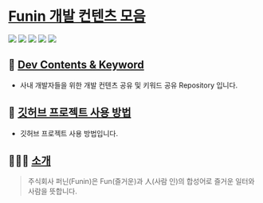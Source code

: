 # [Funin 개발 컨텐츠 모음](https://github.com/funin0302)

<img src="https://img.shields.io/badge/elasticserach-0769AD?style=for-the-badge&logo=elasticsearch&logoColor=white">
<img src="https://img.shields.io/badge/JAVA-007396?style=for-the-badge&logo=java&logoColor=white">
<img src="https://img.shields.io/badge/Spring-6DB33F?style=for-the-badge&logo=SpringBoot&logoColor=white">
<img src="https://img.shields.io/badge/linux-FCC624?style=for-the-badge&logo=linux&logoColor=black">
<img src="https://img.shields.io/badge/github-181717?style=for-the-badge&logo=github&logoColor=white">

## 🔎 [Dev Contents & Keyword](02.%20BackEnd%20개발%20키워드/README.md)

- 사내 개발자들을 위한 개발 컨텐츠 공유 및 키워드 공유 Repository 입니다.

## 📄 [깃허브 프로젝트 사용 방법](https://github.com/funin0302/dev-contents/wiki/GitHub-Project-%EC%82%AC%EC%9A%A9-%EB%B0%A9%EB%B2%95)

- 깃허브 프로젝트 사용 방법입니다.

## 👨‍👨‍👧 [소개](http://funin.camp)

> 주식회사 퍼닌(Funin)은 Fun(즐거운)과 人(사람 인)의 합성어로 즐거운 일터와 사람을 뜻합니다.     








